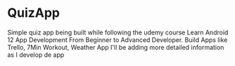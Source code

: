 # QuizApp
Simple quiz app being built while following the udemy course Learn Android 12 App Development From Beginner to Advanced Developer. 
Build Apps like Trello, 7Min Workout, Weather App
I'll be adding more detailed information as I develop de app
